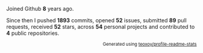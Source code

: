 Joined Github **8** years ago.

Since then I pushed **1893** commits, opened **52** issues, submitted **89** pull requests, received **52** stars, across **54** personal projects and contributed to **4** public repositories.

<p align="right"><sub>Generated using <a href="https://github.com/marketplace/actions/profile-readme-stats">teoxoy/profile-readme-stats</a></sub></p>
